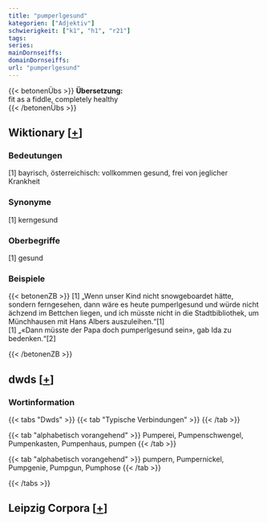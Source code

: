 ```yaml
---
title: "pumperlgesund"
kategorien: ["Adjektiv"]
schwierigkeit: ["k1", "h1", "r21"]
tags:
series:
mainDornseiffs:
domainDornseiffs:
url: "pumperlgesund"
---
```


{{< betonenÜbs >}}
**Übersetzung:**  
fit as a fiddle, completely healthy  
{{< /betonenÜbs >}}

## Wiktionary [[+](https://de.wiktionary.org/wiki/pumperlgesund)]

### Bedeutungen
[1] bayrisch, österreichisch: vollkommen gesund, frei von jeglicher Krankheit  

### Synonyme
[1] kerngesund  

### Oberbegriffe
[1] gesund  

### Beispiele
{{< betonenZB >}}
[1] „Wenn unser Kind nicht snowgeboardet hätte, sondern ferngesehen, dann wäre es heute pumperlgesund und würde nicht ächzend im Bettchen liegen, und ich müsste nicht in die Stadtbibliothek, um Münchhausen mit Hans Albers auszuleihen.“[1]  
[1] „«Dann müsste der Papa doch pumperlgesund sein», gab Ida zu bedenken.“[2]  

{{< /betonenZB >}}


## dwds [[+](https://www.dwds.de/wb/pumperlgesund)]

### Wortinformation
{{< tabs "Dwds" >}}
{{< tab "Typische Verbindungen" >}}
{{< /tab >}}

{{< tab "alphabetisch vorangehend" >}}
Pumperei, Pumpenschwengel, Pumpenkasten, Pumpenhaus, pumpen
{{< /tab >}}

{{< tab "alphabetisch vorangehend" >}}
pumpern, Pumpernickel, Pumpgenie, Pumpgun, Pumphose
{{< /tab >}}

{{< /tabs >}}

## Leipzig Corpora [[+](https://corpora.uni-leipzig.de/en/res?word=pumperlgesund&corpusId=deu_newscrawl-public_2018)]

